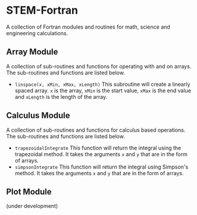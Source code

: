 # STEM-Fortran
A collection of Fortran modules and routines for math, science and engineering calculations.

## Array Module
A collection of sub-routines and functions for operating with and on arrays. The sub-routines and functions are listed below.

- ```linspace(x, xMin, xMax, xLength)``` This subroutine will create a linearly spaced array. ```x``` is the array, ```xMin``` is the start value, ```xMax``` is the end value and ```xLength``` is the length of the array.

## Calculus Module
A collection of sub-routines and functions for calculus based operations. The sub-routines and functions are listed below.
- ```trapezoidalIntegrate``` This function will return the integral using the trapezoidal method. It takes the arguments ```x``` and ```y``` that are in the form of arrays.
- ```simpsonIntegrate``` This function will return the integral using Simpson's method. It takes the arguments ```x``` and ```y``` that are in the form of arrays.

## Plot Module
(under development)
